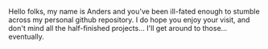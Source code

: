 Hello folks, my name is Anders and you've been ill-fated enough to stumble across my personal github repository. 
I do hope you enjoy your visit, and don't mind all the half-finished projects... I'll get around to those... eventually.

<!---
sredna43/sredna43 is a ✨ special ✨ repository because its `README.md` (this file) appears on your GitHub profile.
You can click the Preview link to take a look at your changes.
--->
